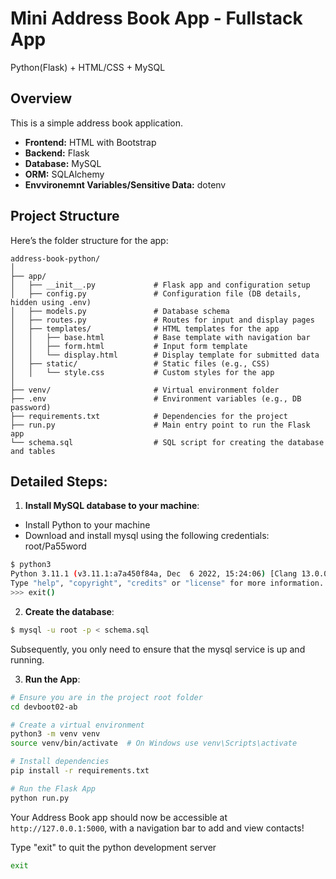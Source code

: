 # Mini Address Book App - Fullstack App
Python(Flask) + HTML/CSS + MySQL

## Overview

This is a simple address book application. 

 - **Frontend:** HTML with Bootstrap
 - **Backend:** Flask
 - **Database:** MySQL
 - **ORM:** SQLAlchemy
 - **Envvironemnt Variables/Sensitive Data:** dotenv


## Project Structure

Here’s the folder structure for the app:

```
address-book-python/
│
├── app/
│   ├── __init__.py             # Flask app and configuration setup
│   ├── config.py               # Configuration file (DB details, hidden using .env)
│   ├── models.py               # Database schema
│   ├── routes.py               # Routes for input and display pages
│   ├── templates/              # HTML templates for the app
│   │   ├── base.html           # Base template with navigation bar
│   │   ├── form.html           # Input form template
│   │   └── display.html        # Display template for submitted data
│   ├── static/                 # Static files (e.g., CSS)
│   │   └── style.css           # Custom styles for the app
│
├── venv/                       # Virtual environment folder
├── .env                        # Environment variables (e.g., DB password)
├── requirements.txt            # Dependencies for the project
├── run.py                      # Main entry point to run the Flask app
└── schema.sql                  # SQL script for creating the database and tables

```

## Detailed Steps:
1. **Install MySQL database to your machine**:
 - Install Python to your machine
 - Download and install mysql using the following credentials: 
   root/Pa55word

```bash
$ python3
Python 3.11.1 (v3.11.1:a7a450f84a, Dec  6 2022, 15:24:06) [Clang 13.0.0 (clang-1300.0.29.30)] on darwin
Type "help", "copyright", "credits" or "license" for more information.
>>> exit()
```

2. **Create the database**:
```bash
$ mysql -u root -p < schema.sql
```
Subsequently, you only need to ensure that the mysql service is up and running.

3. **Run the App**:
```bash
# Ensure you are in the project root folder
cd devboot02-ab

# Create a virtual environment
python3 -m venv venv
source venv/bin/activate  # On Windows use venv\Scripts\activate

# Install dependencies
pip install -r requirements.txt

# Run the Flask App
python run.py
```

Your Address Book app should now be accessible at `http://127.0.0.1:5000`, with a navigation bar to add and view contacts!

Type "exit" to quit the python development server
```bash
exit
```